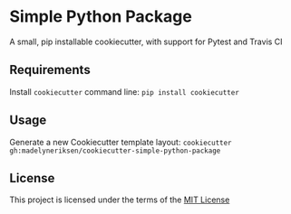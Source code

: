 Simple Python Package
=====================

A small, pip installable cookiecutter, with support for Pytest and Travis CI

Requirements
------------
Install `cookiecutter` command line: `pip install cookiecutter`    

Usage
-----
Generate a new Cookiecutter template layout: `cookiecutter gh:madelyneriksen/cookiecutter-simple-python-package`    

License
-------
This project is licensed under the terms of the [MIT License](/LICENSE)
